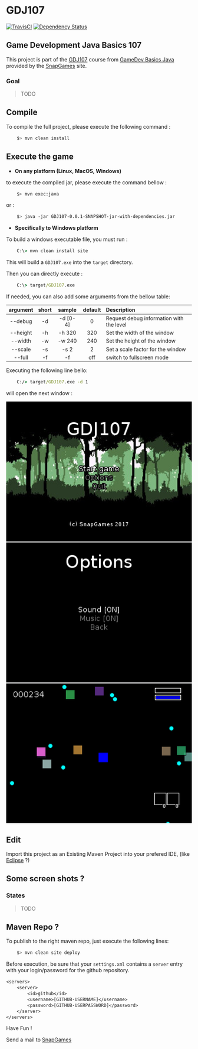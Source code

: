 # GDJ107

[![TravisCI](https://travis-ci.org/SnapGames/GDJ107.svg?branch=develop)](https://travis-ci.org/SnapGames/GDJ107 "open the TravisCI compilation trend") [![Dependency Status](https://www.versioneye.com/user/projects/5a1eeab10fb24f0d564876fd/badge.svg?style=flat-square)](https://www.versioneye.com/user/projects/5a1eeab10fb24f0d564876fd "Open on VersionEye")

## Game Development Java Basics 107

This project is part of the [GDJ107](https://classroom.google.com/c/NzI2ODQ3NjU2MFpa/t/NzI2Nzg0MjgxNFpa) course from [GameDev Basics
Java](https://classroom.google.com/c/NzI2ODQ3NjU2MFpa "Open the official on-line course") 
provided by the [SnapGames](http://snapgames.fr) site. 

### Goal

> TODO

## Compile

To compile the full project, please execute the following command :

```bash
    $> mvn clean install
```

## Execute the game

- **On any platform (Linux, MacOS, Windows)**

to execute the compiled jar, please execute the command bellow :

```bash
    $> mvn exec:java
```

or :

```bash
    $> java -jar GDJ107-0.0.1-SNAPSHOT-jar-with-dependencies.jar
```

- **Specifically to Windows platform**

To build a windows executable file, you must run :

```bat
    C:\> mvn clean install site
```

This will build a `GDJ107.exe` into the `target` directory.

Then you can directly execute :

```bat
    C:\> target/GDJ107.exe
```

If needed, you can also add some arguments from the bellow table:

| argument | short  |  sample     | default | Description                                   |
|:--------:|:------:|:-----------:|:-------:|:----------------------------------------------|
| --debug  |   -d   |  -d \[0-4\] | 0       | Request debug information with the level      |
| --height |   -h   |  -h 320     | 320     | Set the width of the window                   |
| --width  |   -w   |  -w 240     | 240     | Set the height of the window                  |
| --scale  |   -s   |  -s 2       | 2       | Set a scale factor for the window             |
| --full   |   -f   |  -f         | off     | switch to fullscreen mode                     |

Executing the following line bello:

```bat
    C:/> target/GDJ107.exe -d 1
```

will open the next window :

![The welcome title state](src/main/docs/images/screenshot-title.png "The welcome title state")
![The options state](src/main/docs/images/screenshot-options.png "The Options state")
![The play state](src/main/docs/images/screenshot-play.png "The Play state")


## Edit

Import this project as an Existing Maven Project into your prefered IDE, 
(like [Eclipse](http://www.eclipse.org/downloads "open the eclipse official web download page") ?)


## Some screen shots ?

### States

> TODO

## Maven Repo ?

To publish to the right maven repo, just execute the following lines:

```bash
    $> mvn clean site deploy
```

Before execution, be sure that your `settings.xml` contains a `server` entry with your login/password for the github repository.

	<servers>
		<server>
			<id>github</id>
			<username>[GITHUB-USERNAME]</username>
			<password>[GITHUB-USERPASSWORD]</password>
		</server>
	</servers>

Have Fun !

Send a mail to [SnapGames](mailto:contact@snapgames.fr?subject=GDJ107 "send a mail to your tutor")


